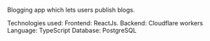 Blogging app which lets users publish blogs. 

Technologies used: 
Frontend: ReactJs.
Backend: Cloudflare workers
Language: TypeScript
Database: PostgreSQL
